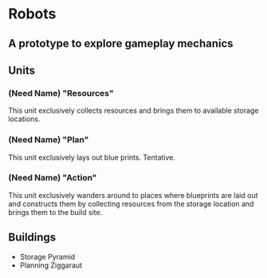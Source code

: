 # Robots
## A prototype to explore gameplay mechanics

## Units

### (Need Name) "Resources"
This unit exclusively collects resources and brings them to available storage locations.

### (Need Name) "Plan"
This unit exclusively lays out blue prints. Tentative.

### (Need Name) "Action"
This unit exclusively wanders around to places where blueprints are laid out and constructs them by collecting resources from the storage location and brings them to the build site.

## Buildings
- Storage Pyramid
- Planning Ziggaraut